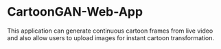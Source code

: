 # CartoonGAN-Web-App
This application can generate continuous cartoon frames from live video and also allow users to upload images for instant cartoon transformation.
